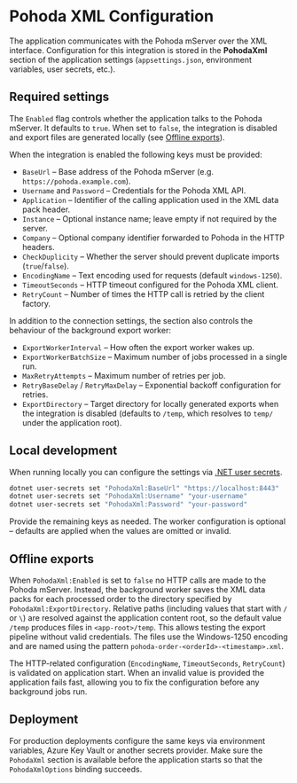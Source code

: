 # Pohoda XML Configuration

The application communicates with the Pohoda mServer over the XML interface. Configuration for
this integration is stored in the **PohodaXml** section of the application settings
(`appsettings.json`, environment variables, user secrets, etc.).

## Required settings

The `Enabled` flag controls whether the application talks to the Pohoda mServer. It defaults to
`true`. When set to `false`, the integration is disabled and export files are generated locally (see
[Offline exports](#offline-exports)).

When the integration is enabled the following keys must be provided:

- `BaseUrl` – Base address of the Pohoda mServer (e.g. `https://pohoda.example.com`).
- `Username` and `Password` – Credentials for the Pohoda XML API.
- `Application` – Identifier of the calling application used in the XML data pack header.
- `Instance` – Optional instance name; leave empty if not required by the server.
- `Company` – Optional company identifier forwarded to Pohoda in the HTTP headers.
- `CheckDuplicity` – Whether the server should prevent duplicate imports (`true`/`false`).
- `EncodingName` – Text encoding used for requests (default `windows-1250`).
- `TimeoutSeconds` – HTTP timeout configured for the Pohoda XML client.
- `RetryCount` – Number of times the HTTP call is retried by the client factory.

In addition to the connection settings, the section also controls the behaviour of the
background export worker:

- `ExportWorkerInterval` – How often the export worker wakes up.
- `ExportWorkerBatchSize` – Maximum number of jobs processed in a single run.
- `MaxRetryAttempts` – Maximum number of retries per job.
- `RetryBaseDelay` / `RetryMaxDelay` – Exponential backoff configuration for retries.
- `ExportDirectory` – Target directory for locally generated exports when the integration is disabled
  (defaults to `/temp`, which resolves to `temp/` under the application root).

## Local development

When running locally you can configure the settings via
[.NET user secrets](https://learn.microsoft.com/aspnet/core/security/app-secrets).

```bash
dotnet user-secrets set "PohodaXml:BaseUrl" "https://localhost:8443"
dotnet user-secrets set "PohodaXml:Username" "your-username"
dotnet user-secrets set "PohodaXml:Password" "your-password"
```

Provide the remaining keys as needed. The worker configuration is optional – defaults are applied
when the values are omitted or invalid.

## Offline exports

When `PohodaXml:Enabled` is set to `false` no HTTP calls are made to the Pohoda mServer. Instead,
the background worker saves the XML data packs for each processed order to the directory specified
by `PohodaXml:ExportDirectory`. Relative paths (including values that start with `/` or `\`) are
resolved against the application content root, so the default value `/temp` produces files in
`<app-root>/temp`. This allows testing the export pipeline without
valid credentials. The files use the Windows-1250 encoding and are named using the pattern
`pohoda-order-<orderId>-<timestamp>.xml`.

The HTTP-related configuration (`EncodingName`, `TimeoutSeconds`, `RetryCount`) is validated on
application start. When an invalid value is provided the application fails fast, allowing you to fix
the configuration before any background jobs run.

## Deployment

For production deployments configure the same keys via environment variables, Azure Key Vault or
another secrets provider. Make sure the `PohodaXml` section is available before the application
starts so that the `PohodaXmlOptions` binding succeeds.
